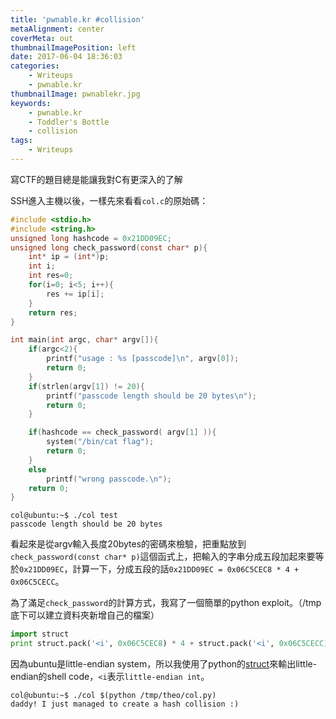 ```yaml
---
title: 'pwnable.kr #collision'
metaAlignment: center
coverMeta: out
thumbnailImagePosition: left
date: 2017-06-04 18:36:03
categories:
	- Writeups
	- pwnable.kr
thumbnailImage: pwnablekr.jpg
keywords:
    - pwnable.kr
    - Toddler's Bottle
    - collision
tags:
    - Writeups
---
```

寫CTF的題目總是能讓我對C有更深入的了解
<!-- more -->

SSH進入主機以後，一樣先來看看`col.c`的原始碼：
```c
#include <stdio.h>
#include <string.h>
unsigned long hashcode = 0x21DD09EC;
unsigned long check_password(const char* p){
	int* ip = (int*)p;
	int i;
	int res=0;
	for(i=0; i<5; i++){
		res += ip[i];
	}
	return res;
}

int main(int argc, char* argv[]){
	if(argc<2){
		printf("usage : %s [passcode]\n", argv[0]);
		return 0;
	}
	if(strlen(argv[1]) != 20){
		printf("passcode length should be 20 bytes\n");
		return 0;
	}

	if(hashcode == check_password( argv[1] )){
		system("/bin/cat flag");
		return 0;
	}
	else
		printf("wrong passcode.\n");
	return 0;
}
```

```
col@ubuntu:~$ ./col test
passcode length should be 20 bytes
```

看起來是從argv輸入長度20bytes的密碼來檢驗，把重點放到`check_password(const char* p)`這個函式上，把輸入的字串分成五段加起來要等於`0x21DD09EC`，計算一下，分成五段的話`0x21DD09EC = 0x06C5CEC8 * 4 + 0x06C5CECC`。

為了滿足`check_password`的計算方式，我寫了一個簡單的python exploit。（/tmp底下可以建立資料夾新增自己的檔案）

```python
import struct
print struct.pack('<i', 0x06C5CEC8) * 4 + struct.pack('<i', 0x06C5CECC)
```

因為ubuntu是little-endian system，所以我使用了python的[struct](https://docs.python.org/2/library/struct.html)來輸出little-endian的shell code，`<i`表示`little-endian int`。

```
col@ubuntu:~$ ./col $(python /tmp/theo/col.py)
daddy! I just managed to create a hash collision :)
```